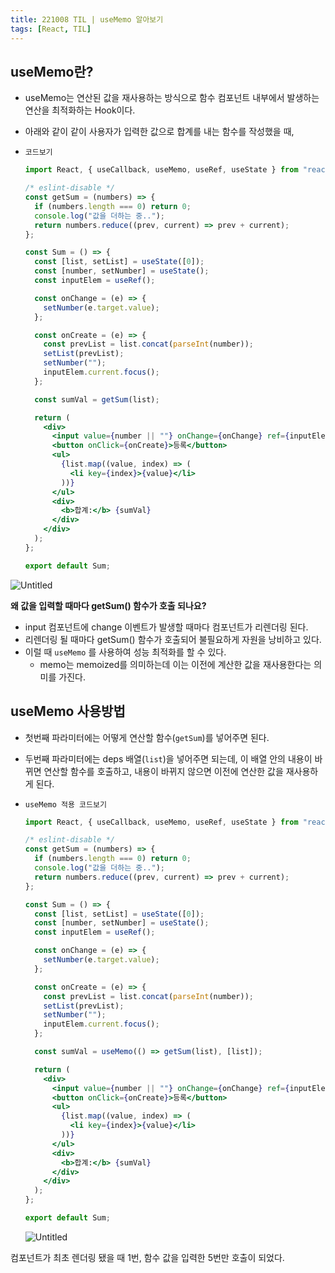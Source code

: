 ```yaml
---
title: 221008 TIL | useMemo 알아보기
tags: [React, TIL]
---
```


## useMemo란?

- useMemo는 연산된 값을 재사용하는 방식으로 함수 컴포넌트 내부에서 발생하는 연산을 최적화하는 Hook이다.
- 아래와 같이 같이 사용자가 입력한 값으로 합계를 내는 함수를 작성했을 때,
- `코드보기`
    
    ```jsx
    import React, { useCallback, useMemo, useRef, useState } from "react";
    
    /* eslint-disable */
    const getSum = (numbers) => {
      if (numbers.length === 0) return 0;
      console.log("값을 더하는 중..");
      return numbers.reduce((prev, current) => prev + current);
    };
    
    const Sum = () => {
      const [list, setList] = useState([0]);
      const [number, setNumber] = useState();
      const inputElem = useRef();
    
      const onChange = (e) => {
        setNumber(e.target.value);
      };
    
      const onCreate = (e) => {
        const prevList = list.concat(parseInt(number));
        setList(prevList);
        setNumber("");
        inputElem.current.focus();
      };
    
      const sumVal = getSum(list);
    
      return (
        <div>
          <input value={number || ""} onChange={onChange} ref={inputElem} />
          <button onClick={onCreate}>등록</button>
          <ul>
            {list.map((value, index) => (
              <li key={index}>{value}</li>
            ))}
          </ul>
          <div>
            <b>합계:</b> {sumVal}
          </div>
        </div>
      );
    };
    
    export default Sum;
    ```
    

![Untitled](https://s3.us-west-2.amazonaws.com/secure.notion-static.com/025df466-6c99-4643-8482-d84d1eb4132f/Untitled.png?X-Amz-Algorithm=AWS4-HMAC-SHA256&X-Amz-Content-Sha256=UNSIGNED-PAYLOAD&X-Amz-Credential=AKIAT73L2G45EIPT3X45%2F20221008%2Fus-west-2%2Fs3%2Faws4_request&X-Amz-Date=20221008T132646Z&X-Amz-Expires=86400&X-Amz-Signature=0f2fdc05e95d6334d2aa5b573d32d4113a9b16b92ebf7980a68a99c719710648&X-Amz-SignedHeaders=host&response-content-disposition=filename%20%3D%22Untitled.png%22&x-id=GetObject)

**왜 값을 입력할 때마다 getSum() 함수가 호출 되나요?**

- input 컴포넌트에 change 이벤트가 발생할 때마다 컴포넌트가 리렌더링 된다.
- 리렌더링 될 때마다 getSum() 함수가 호출되어 불필요하게 자원을 낭비하고 있다.
- 이럴 때 `useMemo` 를 사용하여 성능 최적화를 할 수 있다.
    - memo는 memoized를 의미하는데 이는 이전에 계산한 값을 재사용한다는 의미를 가진다.

## useMemo 사용방법

- 첫번째 파라미터에는 어떻게 연산할 함수(`getSum`)를 넣어주면 된다.
- 두번째 파라미터에는 deps 배열(`list`)을 넣어주면 되는데, 이 배열 안의 내용이 바뀌면 연산할 함수를 호출하고, 내용이 바뀌지 않으면 이전에 연산한 값을 재사용하게 된다.
- `useMemo 적용 코드보기`
    
    ```jsx
    import React, { useCallback, useMemo, useRef, useState } from "react";
    
    /* eslint-disable */
    const getSum = (numbers) => {
      if (numbers.length === 0) return 0;
      console.log("값을 더하는 중..");
      return numbers.reduce((prev, current) => prev + current);
    };
    
    const Sum = () => {
      const [list, setList] = useState([0]);
      const [number, setNumber] = useState();
      const inputElem = useRef();
    
      const onChange = (e) => {
        setNumber(e.target.value);
      };
    
      const onCreate = (e) => {
        const prevList = list.concat(parseInt(number));
        setList(prevList);
        setNumber("");
        inputElem.current.focus();
      };
    
      const sumVal = useMemo(() => getSum(list), [list]);
    
      return (
        <div>
          <input value={number || ""} onChange={onChange} ref={inputElem} />
          <button onClick={onCreate}>등록</button>
          <ul>
            {list.map((value, index) => (
              <li key={index}>{value}</li>
            ))}
          </ul>
          <div>
            <b>합계:</b> {sumVal}
          </div>
        </div>
      );
    };
    
    export default Sum;
    ```

    ![Untitled](https://s3.us-west-2.amazonaws.com/secure.notion-static.com/9f5e2fbf-ee37-41b8-837f-714ffe205b73/Untitled.png?X-Amz-Algorithm=AWS4-HMAC-SHA256&X-Amz-Content-Sha256=UNSIGNED-PAYLOAD&X-Amz-Credential=AKIAT73L2G45EIPT3X45%2F20221008%2Fus-west-2%2Fs3%2Faws4_request&X-Amz-Date=20221008T132629Z&X-Amz-Expires=86400&X-Amz-Signature=6d84aecbd74c9af1afc79f2e787701f3bd8d75e193d2e305567d41d341ac77c4&X-Amz-SignedHeaders=host&response-content-disposition=filename%20%3D%22Untitled.png%22&x-id=GetObject)

컴포넌트가 최초 렌더링 됐을 때 1번, 함수 값을 입력한 5번만 호출이 되었다.